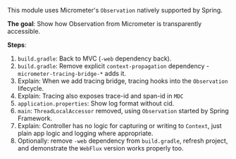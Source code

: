 This module uses Micrometer's `Observation` natively supported by Spring.

**The goal**: Show how Observation from Micrometer is transparently accessible. 

**Steps**:

1. `build.gradle`: Back to MVC (`-web` dependency back).
2. `build.gradle`: Remove explicit `context-propagation` dependency - `micrometer-tracing-bridge-*` adds it.
3. Explain: When we add tracing bridge, tracing hooks into the `Observation` lifecycle.
4. Explain: Tracing also exposes trace-id and span-id in `MDC`
5. `application.properties`: Show log format without cid.
6. `main`: `ThreadLocalAccessor` removed, using `Observation` started by Spring Framework.
7. Explain: Controller has no logic for capturing or writing to `Context`, just plain app 
   logic and logging where appropriate.
8. Optionally: remove `-web` dependency from `build.gradle`, refresh project, and demonstrate the `WebFlux` version works properly too.